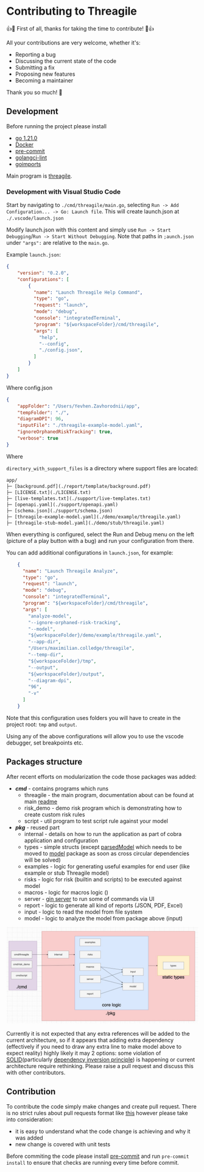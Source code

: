 # Contributing to Threagile

:+1::tada: First of all, thanks for taking the time to contribute! :tada::+1:

All your contributions are very welcome, whether it's:

- Reporting a bug
- Discussing the current state of the code
- Submitting a fix
- Proposing new features
- Becoming a maintainer

Thank you so much! :clap:

## Development

Before running the project please install

- [go 1.21.0](https://go.dev/doc/install)
- [Docker](https://docs.docker.com/engine/install/)
- [pre-commit](https://pre-commit.com/)
- [golangci-lint](https://golangci-lint.run/welcome/install/#local-installation)
- [goimports](https://pkg.go.dev/golang.org/x/tools/cmd/goimports)

Main program is [threagile](./cmd/threagile/main.go).

### Development with Visual Studio Code

Start by navigating to `./cmd/threagile/main.go`, selecting `Run -> Add Configuration... -> Go: Launch file`. This will create launch.json at `./.vscode/launch.json`

Modify launch.json with this content and simply use `Run -> Start Debugging`/`Run -> Start Without Debugging`. Note that paths in `;aunch.json` under `"args":` are relative to the `main.go`.

Example `launch.json`:

```json
{
    "version": "0.2.0",
    "configurations": [
        {
          "name": "Launch Threagile Help Command",
          "type": "go",
          "request": "launch",
          "mode": "debug",
          "console": "integratedTerminal",
          "program": "${workspaceFolder}/cmd/threagile",
          "args": [
            "help",
            "--config",
            "./config.json",
          ]
        }
    ]
}
```

Where  config.json

```json
{
    "appFolder": "/Users/Yevhen.Zavhorodnii/app",
    "tempFolder": "./",
    "diagramDPI": 96,
    "inputFile": "./threagile-example-model.yaml",
    "ignoreOrphanedRiskTracking": true,
    "verbose": true
}
```

Where

```directory_with_support_files``` is a directory where support files are located:

```
app/
├─ [background.pdf](./report/template/background.pdf)
├─ [LICENSE.txt](./LICENSE.txt)
├─ [live-templates.txt](./support/live-templates.txt)
├─ [openapi.yaml](./support/openapi.yaml)
├─ [schema.json](./support/schema.json)
├─ [threagile-example-model.yaml](./demo/example/threagile.yaml)
├─ [threagile-stub-model.yaml](./demo/stub/threagile.yaml)
```

When everything is configured, select the Run and Debug menu on the left (picture of a play button with a bug) and run your configuration from there.

You can add additional configurations in `launch.json`, for example:

```json
    {
      "name": "Launch Threagile Analyze",
      "type": "go",
      "request": "launch",
      "mode": "debug",
      "console": "integratedTerminal",
      "program": "${workspaceFolder}/cmd/threagile",
      "args": [
        "analyze-model",
        "--ignore-orphaned-risk-tracking",
        "--model",
        "${workspaceFolder}/demo/example/threagile.yaml",
        "--app-dir",
        "/Users/maximilian.colledge/threagile",
        "--temp-dir",
        "${workspaceFolder}/tmp",
        "--output",
        "${workspaceFolder}/output",
        "--diagram-dpi",
        "96",
        "-v"
      ]
    }
```
Note that this configuration uses folders you will have to create in the project root: `tmp` and `output`.

Using any of the above configurations will allow you to use the vscode debugger, set breakpoints etc.

## Packages structure

After recent efforts on modularization the code those packages was added:

- ***cmd*** - contains programs which runs
  - threagile - the main program, documentation about can be found at main [readme](./README.md)
  - risk_demo - demo risk program which is demonstrating how to create custom risk rules
  - script - util program to test script rule against your model
- ***pkg*** - reused part
  - internal - details on how to run the application as part of cobra application and configuration
  - types - simple structs (except [parsedModel](./pkg/types/model.go) which needs to be moved to [model](./pkg/model) package as soon as cross circular dependencies will be solved)
  - examples - logic for generating useful examples for end user (like example or stub Threagile model)
  - risks - logic for risk (builtin and scripts) to be executed against model
  - macros - logic for macros logic ()
  - server - [gin server](https://gin-gonic.com/) to run some of commands via UI
  - report - logic to generate all kind of reports (JSON, PDF, Excel)
  - input - logic to read the model from file system
  - model - logic to analyze the model from package above (input)

![package structure](./docs/package-structure.png)

Currently it is not expected that any extra references will be added to the current architecture, so if it appears that adding extra dependency (effectively if you need to draw any extra line to make model above to expect reality) highly likely it may 2 options: some violation of [SOLID](https://en.wikipedia.org/wiki/SOLID)(particularly [dependency inversion principle](https://en.wikipedia.org/wiki/Dependency_inversion_principle)) is happening or current architecture require rethinking. Please raise a pull request and discuss this with other contributors.


## Contribution

To contribute the code simply make changes and create pull request. There is no strict rules about pull requests format like [this](https://www.pullrequest.com/blog/writing-a-great-pull-request-description/) however please take into consideration:

- it is easy to understand what the code change is achieving and why it was added
- new change is covered with unit tests

Before commiting the code please install [pre-commit](https://pre-commit.com/) and run ```pre-commit install``` to ensure that checks are running every time before commit.
